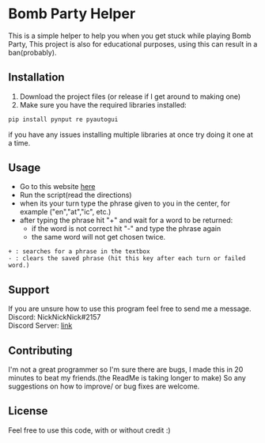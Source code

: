 # Bomb Party Helper
This is a simple helper to help you when you get stuck while playing Bomb Party, This project is also for educational purposes, using this can result in a ban(probably).

## Installation

1. Download the project files (or release if I get around to making one)
2. Make sure you have the required libraries installed:
```bash
pip install pynput re pyautogui
```
if you have any issues installing multiple libraries at once try doing it one at a time.

## Usage
 * Go to this website [here](https://JKLM.FUN)  
 * Run the script(read the directions)  
 * when its your turn type the phrase given to you in the center, for example ("en","at","ic", etc.)  
 * after typing the phrase hit "+" and wait for a word to be returned:  
     * if the word is not correct hit "-" and type the phrase again  
     * the same word will not get chosen twice.  
```
+ : searches for a phrase in the textbox
- : clears the saved phrase (hit this key after each turn or failed word.)
```
## Support
If you are unsure how to use this program feel free to send me a message.  
Discord: NickNickNick#2157  
Discord Server: [link](https://discord.gg/EwQ5HGP)

## Contributing

I'm not a great programmer so I'm sure there are bugs, I made this in 20 minutes to beat my friends.(the ReadMe is taking longer to make)
So any suggestions on how to improve/ or bug fixes are welcome.

## License
Feel free to use this code, with or without credit :)
